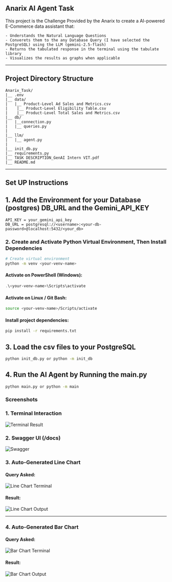 ## Anarix AI Agent Task

This project is the Challenge Provided by the Anarix to create a AI-powered E-Commerce data assistant that:

    - Understands the Natural Language Questions
    - Converets them to the any Database Query (I have selected the PostgreSQL) using the LLM (gemini-2.5-flash)
    - Returns the tabulated response in the terminal using the tabulate library
    - Visualizes the results as graphs when applicable

---
## Project Directory Structure

```
Anarix_Task/
|__ .env
|__ data/
|   |__ Product-Level Ad Sales and Metrics.csv
|    |__ Product-Level Eligibility Table.csv
|    |__ Product-Level Total Sales and Metrics.csv
|__ db/
|   |__connection.py
|   |__ queries.py
|
|__ llm/
|   |__ agent.py
|
|__ init_db.py
|__ requirements.py
|__ TASK DESCRIPTION_GenAI Intern VIT.pdf
|__ README.md
```
---

## Set UP Instructions

## 1. Add the Environment for your Database (postgres) DB_URL and the Gemini_API_KEY

``` .env
API_KEY = your_gemini_api_key
DB_URL = postgresql://<username>:<your-db-password>@localhost:5432/<your_db>
```

### 2. Create and Activate Python Virtual Environment, Then Install Dependencies

```bash
# Create virtual environment
python -m venv <your-venv-name>
```

#### Activate on PowerShell (Windows):
```powershell
.\<your-venv-name>\Scripts\activate
```

#### Activate on Linux / Git Bash:
```bash
source <your-venv-name>/Scripts/activate
```

#### Install project dependencies:
```bash
pip install -r requirements.txt
```


## 3. Load the csv files to your PostgreSQL
``` bash
python init_db.py or python -m init_db
```

## 4. Run the AI Agent by Running the main.py
``` bash
python main.py or python -m main
```
### Screenshots
### 1. Terminal Interaction
![Terminal Result](docs/terminal_output.png)

### 2. Swagger UI (/docs)

![Swagger](docs/swagger_ui.png)

### 3. Auto-Generated Line Chart
#### Query Asked:
![Line Chart Terminal](docs/chart_example_1_terminal.png)
#### Result:
![Line Chart Output](docs/chart_example_1.png)

---

### 4. Auto-Generated Bar Chart
#### Query Asked:
![Bar Chart Terminal](docs/chart_example_2_terminal.png)
#### Result:
![Bar Chart Output](docs/chart_example_2.png)
